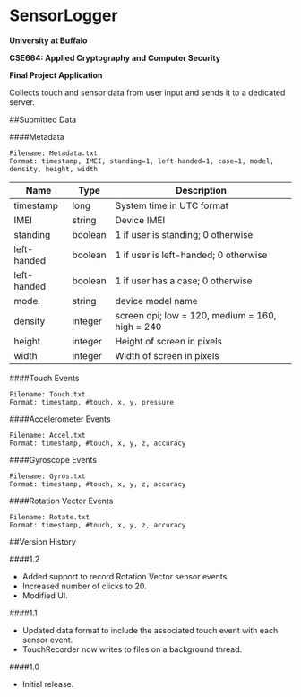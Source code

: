 SensorLogger
============
**University at Buffalo**

**CSE664: Applied Cryptography and Computer Security**

**Final Project Application**

Collects touch and sensor data from user input and sends it to a dedicated server.



##Submitted Data

####Metadata
```
Filename: Metadata.txt
Format: timestamp, IMEI, standing=1, left-handed=1, case=1, model, density, height, width
```
| Name | Type | Description|
|------|------|------------|
|timestamp|long|System time in UTC format|
|IMEI|string|Device IMEI|
|standing|boolean|1 if user is standing; 0 otherwise|
|left-handed|boolean|1 if user is left-handed; 0 otherwise|
|left-handed|boolean|1 if user has a case; 0 otherwise|
|model|string|device model name|
|density|integer|screen dpi; low = 120, medium = 160, high = 240|
|height|integer|Height of screen in pixels|
|width|integer|Width of screen in pixels|



####Touch Events
```
Filename: Touch.txt
Format: timestamp, #touch, x, y, pressure
```

####Accelerometer Events
```
Filename: Accel.txt
Format: timestamp, #touch, x, y, z, accuracy
```

####Gyroscope Events
```
Filename: Gyros.txt
Format: timestamp, #touch, x, y, z, accuracy
```

####Rotation Vector Events
```
Filename: Rotate.txt
Format: timestamp, #touch, x, y, z, accuracy
```



##Version History

####1.2
- Added support to record Rotation Vector sensor events.
- Increased number of clicks to 20.
- Modified UI.

####1.1
- Updated data format to include the associated touch event with each sensor event.
- TouchRecorder now writes to files on a background thread.

####1.0
- Initial release.

